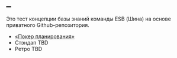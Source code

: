 # _

Это тест концепции базы знаний команды ESB (Шина) на основе приватного Github-репозитория.

- [«Покер планирования»](./poker-planning.md)
- Стэндап TBD
- Ретро TBD

